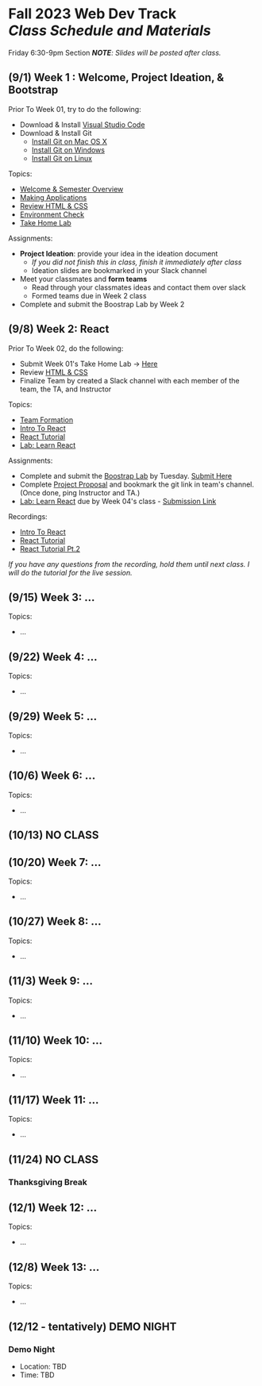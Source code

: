 # Fall 2023 Web Dev Track <br />_Class Schedule and Materials_

Friday 6:30-9pm Section
_**NOTE**: Slides will be posted after class._

## (9/1) Week 1 : Welcome, Project Ideation, & Bootstrap

Prior To Week 01, try to do the following:
- Download & Install [Visual Studio Code](https://code.visualstudio.com/download)
- Download & Install Git
    - [Install Git on Mac OS X](https://www.atlassian.com/git/tutorials/install-git#mac-os-x)
    - [Install Git on Windows](https://www.atlassian.com/git/tutorials/install-git#windows)
    - [Install Git on Linux](https://www.atlassian.com/git/tutorials/install-git#linux)

Topics:

- [Welcome & Semester Overview](https://docs.google.com/presentation/d/1p2ViVTMK-ISlmAnqQbL6bnvPAUyitXJD/edit?usp=sharing&ouid=103158384177618401609&rtpof=true&sd=true)
- [Making Applications](https://docs.google.com/presentation/d/1IJGYBBABEUh91Fwjf3d1hi2QnSDB9J5D/edit?usp=sharing&ouid=103158384177618401609&rtpof=true&sd=true)
- [Review HTML & CSS](https://docs.google.com/presentation/d/1OP9YI61xlxq5f2tXAntKr-gpPd742zKf/edit?usp=sharing&ouid=103158384177618401609&rtpof=true&sd=true)
- [Environment Check](https://docs.google.com/presentation/d/1BqmpnRFQ38ge5WCRWTZo5cM8JB_HDW9d/edit?usp=sharing&ouid=103158384177618401609&rtpof=true&sd=true)
- [Take Home Lab](https://docs.google.com/presentation/d/1mGgCZWFnBYfagEy624TpUYbab_aT8dSz/edit?usp=sharing&ouid=103158384177618401609&rtpof=true&sd=true)

Assignments:

- **Project Ideation**: provide your idea in the ideation document
    + *If you did not finish this in class, finish it immediately after class*
    + Ideation slides are bookmarked in your Slack channel
- Meet your classmates and **form teams**
    + Read through your classmates ideas and contact them over slack
    + Formed teams due in Week 2 class
- Complete and submit the Boostrap Lab by Week 2


## (9/8) Week 2: React

Prior To Week 02, do the following:
- Submit Week 01's Take Home Lab -> [Here](https://forms.gle/1vwxnP1DCmC5KZtX7)
- Review [HTML & CSS](https://docs.google.com/presentation/d/1OP9YI61xlxq5f2tXAntKr-gpPd742zKf/edit?usp=sharing&ouid=103158384177618401609&rtpof=true&sd=true)
- Finalize Team by created a Slack channel with each member of the team, the TA, and Instructor

Topics:
- [Team Formation](https://docs.google.com/presentation/d/1ggRWXdB5HMUteMTTR3gkSJRdKjCm6HCt/edit?usp=sharing&ouid=103158384177618401609&rtpof=true&sd=true)
- [Intro To React](https://docs.google.com/presentation/d/1bY37kUd1t6q40GPzCeqX8lDPsHbDXtc6/edit?usp=sharing&ouid=103158384177618401609&rtpof=true&sd=true)
- [React Tutorial](https://docs.google.com/presentation/d/1Mozl6FiAcimzfRMZCveCztGEQzYRN-sJ/edit?usp=sharing&ouid=103158384177618401609&rtpof=true&sd=true)
- [Lab: Learn React](https://gist.github.com/medgardo/45d976f31c86bdc9928908bf46ca5393)

Assignments:
- Complete and submit the [Boostrap Lab](https://docs.google.com/presentation/d/1mGgCZWFnBYfagEy624TpUYbab_aT8dSz/edit?usp=sharing&ouid=103158384177618401609&rtpof=true&sd=true) by Tuesday. [Submit Here](https://docs.google.com/forms/d/19jmGHjUgDQCRMfSwzd4Mrfji7ZJQ9NqHIaSP_zRsE5M/edit)
- Complete [Project Proposal](https://github.com/CUNYTechPrep/2023-fall-web-dev/blob/main/materials/team-project-proposal.md) and bookmark the git link in team's channel. (Once done, ping Instructor and TA.)
- [Lab: Learn React](https://gist.github.com/medgardo/45d976f31c86bdc9928908bf46ca5393) due by Week 04's class - [Submission Link](https://forms.gle/yD5EQNBSnRmgaQc56)

Recordings:
- [Intro To React](https://drive.google.com/file/d/1NEYD9v2QT2AaN83Ez0i3LEWR0ErxXK0v/view?usp=sharing)
- [React Tutorial](https://drive.google.com/file/d/1YKvpPRBbaT6CpHQtNBWDPBW9DetpOI5J/view?usp=sharing)
- [React Tutorial Pt.2](https://drive.google.com/file/d/1lnJQ7fSeBOJ1FvpNKcA6nk1F-Pitokq_/view?usp=sharing)

*If you have any questions from the recording, hold them until next class. I will do the tutorial for the live session.*

## (9/15) Week 3: ...


Topics:

- ...


## (9/22) Week 4: ...

Topics:

- ...

## (9/29) Week 5: ...


Topics:

- ...

## (10/6) Week 6: ...

Topics:

- ...


## (10/13) NO CLASS

## (10/20) Week 7: ...

Topics:

- ...


## (10/27) Week 8: ...


Topics:

- ...

## (11/3) Week 9: ...

Topics:

- ...

## (11/10) Week 10: ...


Topics:

- ...

## (11/17) Week 11: ...


Topics:

- ...

## (11/24) NO CLASS

### Thanksgiving Break


## (12/1) Week 12: ...

Topics:

- ...

## (12/8) Week 13: ...

Topics:

- ...

## (12/12 - tentatively) DEMO NIGHT

### Demo Night

- Location: TBD
- Time: TBD
